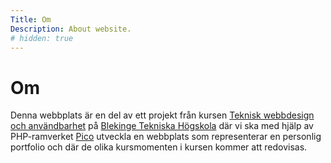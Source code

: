 ```yaml
---
Title: Om
Description: About website.
# hidden: true
---
```


Om
======

Denna webbplats är en del av ett projekt från kursen [Teknisk webbdesign och användbarhet](https://dbwebb.se/kurser/design-v3) på [Blekinge Tekniska Högskola](https://www.bth.se/) där vi ska med hjälp av PHP-ramverket [Pico](https://picocms.org/) utveckla en webbplats som representerar en personlig portfolio och där de olika kursmomenten i kursen kommer att redovisas.